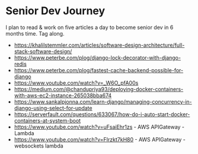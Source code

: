 # Senior Dev Journey
I plan to read &amp; work on five articles a day to become senior dev in 6 months time. Tag along.

* https://khalilstemmler.com/articles/software-design-architecture/full-stack-software-design/
* https://www.peterbe.com/plog/django-lock-decorator-with-django-redis
* https://www.peterbe.com/plog/fastest-cache-backend-possible-for-django
* https://www.youtube.com/watch?v=_W6O_pfA00s
* https://medium.com/@chandupriya93/deploying-docker-containers-with-aws-ec2-instance-265038bba674
* https://www.sankalpjonna.com/learn-django/managing-concurrency-in-django-using-select-for-update
* https://serverfault.com/questions/633067/how-do-i-auto-start-docker-containers-at-system-boot
* https://www.youtube.com/watch?v=uFsaiEhr1zs - AWS APIGateway - Lambda
* https://www.youtube.com/watch?v=FIrzkt7kH80 - AWS APIGateway - websockets lambda
